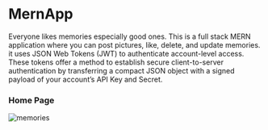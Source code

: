 # MernApp
Everyone likes memories especially good ones. This is a full stack MERN application where you can post pictures, like, delete, and update memories.
it uses JSON Web Tokens (JWT) to authenticate account-level access. These tokens offer a method to establish secure client-to-server authentication by transferring a compact JSON object with a signed payload of your account’s API Key and Secret.

### Home Page
![memories](https://user-images.githubusercontent.com/73415456/149620043-811d2a5c-4911-46eb-ac8a-cfb5e9eacf66.png)
